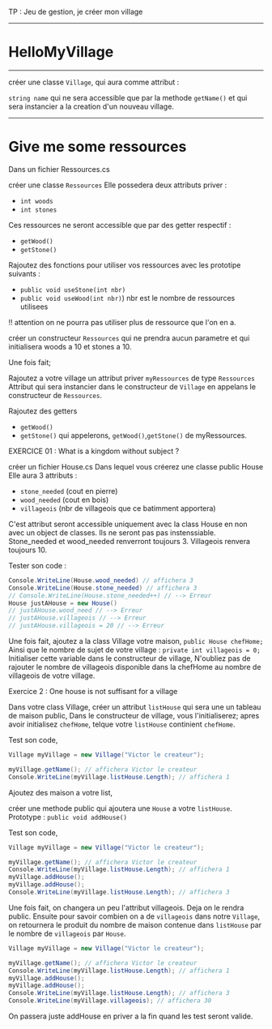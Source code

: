 TP : Jeu de gestion, je créer mon village


---

#   HelloMyVillage 

---

créer une classe `Village`,
qui aura comme attribut :

`string name` qui ne sera accessible que par la methode `getName()` et qui sera instancier a la creation d'un nouveau village.





---

# Give me some ressources


Dans un fichier Ressources.cs

créer une classe `Ressources`
Elle possedera deux attributs priver :
- `int woods`
- `int stones`

Ces ressources ne seront accessible que par des getter respectif : 
- `getWood()`
- `getStone()`

Rajoutez des fonctions pour utiliser vos ressources avec les prototipe suivants : 
-  `public void useStone(int nbr)`
- `public void useWood(int nbr)`)
nbr est le nombre de ressources utilisees

!! attention on ne pourra pas utiliser plus de ressource que l'on en a. 


créer un constructeur `Ressources` qui ne prendra aucun parametre et qui initialisera woods a 10 et stones a 10.


Une fois fait;

Rajoutez a votre village un attribut priver `myRessources` de type `Ressources`
Attribut qui sera instancier dans le constructeur de `Village` en appelans le constructeur de `Ressources`.

Rajoutez des getters 
- `getWood()`
- `getStone()`
qui appelerons, `getWood()`,`getStone()` de myRessources.




EXERCICE 01 : What is a kingdom without subject ?

créer un fichier House.cs
Dans lequel vous créerez une classe public House
Elle aura 3 attributs : 
- `stone_needed` (cout en pierre)
- `wood_needed` (cout en bois)
- `villageois` (nbr de villageois que ce batimment apportera)

C'est attribut seront accessible uniquement avec la class House en non avec un object de classes.
Ils ne seront pas pas instenssiable.
Stone_needed et wood_needed renverront toujours 3.
Villageois renvera toujours 10.


Tester son code : 
```csharp
Console.WriteLine(House.wood_needed) // affichera 3
Console.WriteLine(House.stone_needed) // affichera 3
// Console.WriteLine(House.stone_needed++) // --> Erreur
House justAHouse = new House()
// justAHouse.wood_need // --> Erreur
// justAHouse.villageois // --> Erreur
// justAHouse.villageois = 20 // --> Erreur

```

Une fois fait, ajoutez a la class Village votre maison,
`public House chefHome;`
Ainsi que le nombre de sujet de votre village : 
`private int villageois = 0;`
Initialiser cette variable dans le constructeur de village,
N'oubliez pas de rajouter le nombre de villageois disponible dans la chefHome au nombre de villageois de votre village.




Exercice 2 : One house is not suffisant for a village

Dans votre class Village, 
créer un attribut `listHouse` qui sera une un tableau de maison public, 
Dans le constructeur de village, vous l'initialiserez;
apres avoir initialisez `chefHome`, telque votre `listHouse` continient `chefHome`.

Test son code,


```csharp
Village myVillage = new Village("Victor le createur");

myVillage.getName(); // affichera Victor le createur
Console.WriteLine(myVillage.listHouse.Length); // affichera 1
```

Ajoutez des maison a votre list,

créer une methode public qui ajoutera une `House` a votre `listHouse`.
Prototype : `public void addHouse()`



Test son code,


```csharp
Village myVillage = new Village("Victor le createur");

myVillage.getName(); // affichera Victor le createur
Console.WriteLine(myVillage.listHouse.Length); // affichera 1
myVillage.addHouse();
myVillage.addHouse();
Console.WriteLine(myVillage.listHouse.Length); // affichera 3
```

Une fois fait, on changera un peu l'attribut villageois.
Deja on le rendra public.
Ensuite pour savoir combien on a de `villageois`  dans notre `Village`, on retournera le produit du nombre de maison contenue dans `listHouse` par le nombre de `villageois` par `House`.



```csharp
Village myVillage = new Village("Victor le createur");

myVillage.getName(); // affichera Victor le createur
Console.WriteLine(myVillage.listHouse.Length); // affichera 1
myVillage.addHouse();
myVillage.addHouse();
Console.WriteLine(myVillage.listHouse.Length); // affichera 3
Console.WriteLine(myVillage.villageois); // affichera 30
```

On passera juste addHouse en priver a la fin quand les test seront valide.



